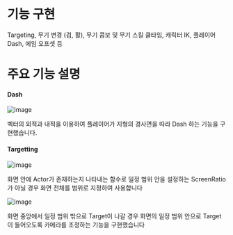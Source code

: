 # 기능 구현 

Targeting, 무기 변경 (검, 활), 무기 콤보 및 무기 스킬 쿨타임, 캐릭터 IK, 플레이어 Dash, 에임 오프셋 등 

# 주요 기능 설명 

#### Dash 

![image](https://github.com/phw97123/Unreal/assets/132995834/1d3ae9aa-20fe-47fb-b7f4-a6c46c819b87)

벡터의 외적과 내적을 이용하여 플레이어가 지형의 경사면을 따라 Dash 하는 기능을 구현했습니다.

#### Targetting

![image](https://github.com/phw97123/Unreal/assets/132995834/c43c7693-7aca-4523-9710-7d6bc9e4b329)

화면 안에 Actor가 존재하는지 나타내는 함수로 일정 범위 안을 설정하는 ScreenRatio가 아닐 경우 화면 전체를 범위로 지정하여 사용합니다 

![image](https://github.com/phw97123/Unreal/assets/132995834/cadc181c-9c77-43f0-b97f-7769412883f2)

화면 중앙에서 일정 범위 밖으로 Target이 나갈 경우 화면의 일정 범위 안으로 Target이 들어오도록 카메라를 조정하는 기능을 구현했습니다 








